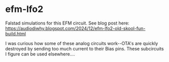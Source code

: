 # efm-lfo2
Falstad simulations for this EFM circuit. See blog post here:
https://audiodiwhy.blogspot.com/2024/12/efm-lfo2-old-skool-fun-build.html

I was curious how some of these analog circuits work--OTA's are quickly destroyed by sending too much current to their Bias pins.
These subcircuits I figure can be used elsewhere....
